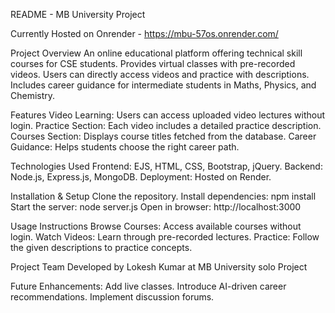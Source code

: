 README - MB University Project

Currently Hosted on Onrender - https://mbu-57os.onrender.com/

Project Overview
An online educational platform offering technical skill courses for CSE students.
Provides virtual classes with pre-recorded videos.
Users can directly access videos and practice with descriptions.
Includes career guidance for intermediate students in Maths, Physics, and Chemistry.

Features
Video Learning: Users can access uploaded video lectures without login.
Practice Section: Each video includes a detailed practice description.
Courses Section: Displays course titles fetched from the database.
Career Guidance: Helps students choose the right career path.

Technologies Used
Frontend: EJS, HTML, CSS, Bootstrap, jQuery.
Backend: Node.js, Express.js, MongoDB.
Deployment: Hosted on Render.

Installation & Setup
Clone the repository.
Install dependencies: npm install
Start the server: node server.js
Open in browser: http://localhost:3000

Usage Instructions
Browse Courses: Access available courses without login.
Watch Videos: Learn through pre-recorded lectures.
Practice: Follow the given descriptions to practice concepts.

Project Team
Developed by Lokesh Kumar at MB University solo Project

Future Enhancements:
Add live classes.
Introduce AI-driven career recommendations.
Implement discussion forums.

